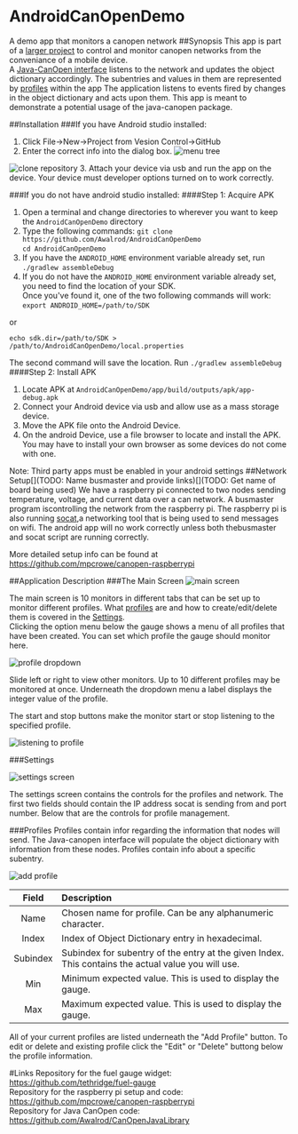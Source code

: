 # AndroidCanOpenDemo
A demo app that monitors a canopen network
##Synopsis
This app is part of a [larger project](https://github.com/mpcrowe/canopen-raspberrypi) to control and monitor canopen networks from the conveniance of a mobile device.  
A [Java-CanOpen interface](https://github.com/Awalrod/CanOpenJavaLibrary)  listens to the network and updates the object dictionary accordingly. The subentries and values in them are represented by [profiles](#profiles) within the app
The application listens to events fired by changes in the object dictionary and acts upon them. This app is meant to 
demonstrate a potential usage of the java-canopen package.  

##Installation
###If you have Android studio installed:  
1. Click File->New->Project from Vesion Control->GitHub 
2. Enter the correct info into the dialog box. 
![menu tree](https://github.com/Awalrod/AndroidCanOpenDemo/blob/master/images/ImportFromVersionControl.png)  
 
![clone repository](https://github.com/Awalrod/AndroidCanOpenDemo/blob/master/images/CloneRepository.png)
3. Attach your device via usb and run the app on the device. Your device must developer options turned on to work correctly.

###If you do not have android studio installed:
####Step 1: Acquire APK
1. Open a terminal and change directories to wherever you want to keep the `AndroidCanOpenDemo` directory
2. Type the following commands:
  `git clone https://github.com/Awalrod/AndroidCanOpenDemo`  
  `cd AndroidCanOpenDemo`
3. If you have the `ANDROID_HOME` environment variable already set, run `./gradlew assembleDebug`
4. If you do not have the `ANDROID_HOME` environment variable already set, you need to find the location of your SDK.  
  Once you've found it, one of the two following commands will work:
  `export ANDROID_HOME=/path/to/SDK`
  
  or
  
  `echo sdk.dir=/path/to/SDK > /path/to/AndroidCanOpenDemo/local.properties`  
 
  The second command will save the location.
  Run `./gradlew assembleDebug`
####Step 2: Install APK
1. Locate APK at `AndroidCanOpenDemo/app/build/outputs/apk/app-debug.apk`  
2. Connect your Android device via usb and allow use as a mass storage device.
3. Move the APK file onto the Android Device.
4. On the android Device, use a file browser to locate and install the APK. You may have to install your own browser as some devices do not come with one.

Note: Third party apps must be enabled in your android settings
##Network Setup[](TODO: Name busmaster and provide links)[](TODO: Get name of board being used)
We have a raspberry pi connected to two nodes sending temperature, voltage, and current data over a can network. A busmaster program iscontrolling the network from the raspberry pi. The raspberry pi is also running [socat](http://www.dest-unreach.org/socat/),a networking tool that is being used to send messages on wifi. The android app will no work correctly unless both thebusmaster and socat script are running correctly.  

More detailed setup info can be found at https://github.com/mpcrowe/canopen-raspberrypi

##Application Description
###The Main Screen
![main screen]( https://github.com/Awalrod/AndroidCanOpenDemo/blob/master/images/appMainScreen.png )  

The main screen is 10 monitors in different tabs that can be set up to monitor different profiles. What [profiles](#profiles) are and how to create/edit/delete them is covered in the [Settings](#settings).  
Clicking the option menu below the gauge shows a menu of all profiles that have been created. You can set which profile the gauge should monitor here.  

![profile dropdown](https://github.com/Awalrod/AndroidCanOpenDemo/blob/master/images/appProfileDropdown.png)  

Slide left or right to view other monitors. Up to 10 different profiles may be monitored at once. Underneath the dropdown menu a label displays the integer value of the profile.  

The start and stop buttons make the monitor start or stop listening to the specified profile.

![listening to profile](https://github.com/Awalrod/AndroidCanOpenDemo/blob/master/images/appMainListening.png)


###Settings  

![settings screen](https://github.com/Awalrod/AndroidCanOpenDemo/blob/master/images/appSettingsScreen.png)  

The settings screen contains the controls for the profiles and network. The first two fields should contain the IP address socat is sending from and port number. Below that are the controls for profile management.

###Profiles
Profiles contain infor regarding the information that nodes will send. The Java-canopen interface will populate the object dictionary with information from these nodes. Profiles contain info about a specific subentry.  

![add profile](https://github.com/Awalrod/AndroidCanOpenDemo/blob/master/images/appAddProfileDialog.png)

|Field   |Description|
|:------:|:----------|
|Name    |Chosen name for profile. Can be any alphanumeric character.|
|Index   |Index of Object Dictionary entry in hexadecimal.|
|Subindex|Subindex for subentry of the entry at the given Index. This contains the actual value you will use.|
|Min     |Minimum expected value. This is used to display the gauge.|
|Max     |Maximum expected value. This is used to display the gauge.|  

All of your current profiles are listed underneath the "Add Profile" button. To edit or delete and existing profile click the "Edit" or "Delete" buttong below the profile information.

#Links
Repository for the fuel gauge widget: https://github.com/tethridge/fuel-gauge  
Repository for the raspberry pi setup and code: https://github.com/mpcrowe/canopen-raspberrypi  
Repository for Java CanOpen code: https://github.com/Awalrod/CanOpenJavaLibrary
